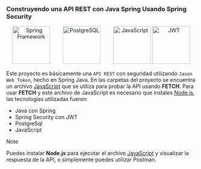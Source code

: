 ### Construyendo una API REST con Java Spring Usando Spring Security

<div style="text-align:center">
    <img src="[ruta/a/spring-logo.png](https://upload.wikimedia.org/wikipedia/commons/4/44/Spring_Framework_Logo_2018.svg)" alt="Spring Framework" width="100" height="100" style="margin-right: 30px">
    <img src="[ruta/a/postgres-logo.png](https://upload.wikimedia.org/wikipedia/commons/2/29/Postgresql_elephant.svg)" alt="PostgreSQL" width="100" height="100" style="margin-right: 30px">
    <img src="![imagen](https://user-images.githubusercontent.com/74254687/236692714-d73a9823-a6c2-44df-aa4d-8910ea5be2aa.png)" alt="JavaScript" width="100" height="100">
 <img src="![JWT](https://seeklogo.com/images/J/jwt-io-json-web-token-logo-40E02494CD-seeklogo.com.png)" alt="JWT" width="100" height="100">
</div>


Este proyecto es básicamente una `API REST` con seguridad utilizando `Jason Web Token`, hecho en Spring Java. En las carpetas del proyecto se encuentra un archivo [JavaScript](https://github.com/Mr-Machine98/JWT-SPRING-JAVA-API-REST/blob/main/src/main/resources/templates/js/TestJsApiRest.js) que se utiliza para probar la API usando **FETCH**. Para usar **FETCH** y este archivo de JavaScript es necesario que instales [Node.js](https://nodejs.org/es), las tecnologías utilizadas fueron:

- Java con Spring
- Spring Security con JWT
- PostgreSql
- JavaScript

> [!NOTE]
>
>Puedes instalar **Node.js** para ejecutar el archivo [JavaScript](https://github.com/Mr-Machine98/JWT-SPRING-JAVA-API-REST/blob/main/src/main/resources/templates/js/TestJsApiRest.js) y visualizar la respuesta de la API, o simplemente puedes utilizar Postman.
 
